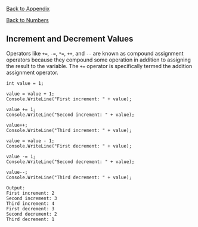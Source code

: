 <a href="README.md">Back to Appendix</a>

<a href="Numbers.md">Back to Numbers</a>

## Increment and Decrement Values

Operators like ```+=```, ```-=```, ```*=```, ```++```, and ```--``` are known as compound assignment operators because they compound some operation in addition to assigning the result to the variable. The ```+=``` operator is specifically termed the addition assignment operator.

```
int value = 1;

value = value + 1;
Console.WriteLine("First increment: " + value);

value += 1;
Console.WriteLine("Second increment: " + value);

value++;
Console.WriteLine("Third increment: " + value);

value = value - 1;
Console.WriteLine("First decrement: " + value);

value -= 1;
Console.WriteLine("Second decrement: " + value);

value--;
Console.WriteLine("Third decrement: " + value);

Output: 
First increment: 2
Second increment: 3
Third increment: 4
First decrement: 3
Second decrement: 2
Third decrement: 1
```


